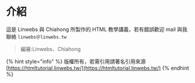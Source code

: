 # 介紹

這是 Linwebs 與 Chiahong 所製作的 HTML 教學講義，若有錯誤歡迎 mail 與我聯絡 `linwebs＠linwebs.tw`

> 編審:Linwebs、Chiahong

{% hint style="info" %}
版權所有，若需引用請著名引用來源 [https://htmltutorial.linwebs.tw/](https://htmltutorial.linwebs.tw/)
{% endhint %}

